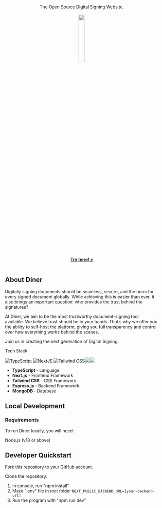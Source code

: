 <p align="center" style="margin-top: 20px"> <p align="center"> The Open Source Digital Signing Website. <br><br><img style="width:20%" src="https://di-signer-fe.vercel.app/logo-white.svg"> <br><br><a href="https://di-signer-fe.vercel.app"><strong>Try here! »</strong></a> <br /> <br />
<h2>About Diner</h2>


Digitally signing documents should be seamless, secure, and the norm for every signed document globally. While achieving this is easier than ever, it also brings an important question: who provides the trust behind the signatures?

At Diner, we aim to be the most trustworthy document-signing tool available. We believe trust should be in your hands. That’s why we offer you the ability to self-host the platform, giving you full transparency and control over how everything works behind the scenes.

Join us in creating the next generation of Digital Signing.

Tech Stack
<p align="left"> <a href="https://www.typescriptlang.org"><img src="https://shields.io/badge/TypeScript-3178C6?logo=TypeScript&logoColor=FFF&style=flat-square" alt="TypeScript"></a> <a href="https://nextjs.org/"><img src="https://img.shields.io/badge/next.js-000000?style=flat-square&logo=nextdotjs&logoColor=white" alt="NextJS"></a> <a href="https://tailwindcss.com/"><img src="https://img.shields.io/badge/tailwindcss-0F172A?&logo=tailwindcss" alt="Tailwind CSS"></a><img src="https://img.shields.io/badge/mongodb-000000?style=flat-square&logo=mongodb&logoColor=green"><img src="https://img.shields.io/badge/expressjs-000000?style=flat-square&logo=express&logoColor=white"></p>

- **TypeScript** - Language
- **Next.js** - Frontend Framework
- **Tailwind CSS** - CSS Framework
- **Express.js** - Backend Framework
- **MongoDB** - Database
<h2>Local Development</h2>
<h3>Requirements</h3>
To run Diner locally, you will need:

Node.js (v18 or above)

<h2>Developer Quickstart</h2>
Fork this repository to your GitHub account.

Clone the repository:
1. In console, run "npm install"
2. Make ".env" file in root folder
   `NEXT_PUBLIC_BACKEND_URL=[your-backend-url]` 
3. Run the program with "npm run dev"
